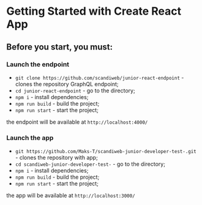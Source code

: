 # Getting Started with Create React App

## Before you start, you must:

### Launch the endpoint

- `git clone https://github.com/scandiweb/junior-react-endpoint` - clones the repository GraphQL endpoint;
- `cd junior-react-endpoint` - go to the directory;
- `npm i` - install dependencies;
- `npm run build` - build the project;
- `npm run start` - start the project;

the endpoint will be available at `http://localhost:4000/`

### Launch the app

- `git https://github.com/Maks-T/scandiweb-junior-developer-test-.git` - clones the repository with app;
- `cd scandiweb-junior-developer-test-` - go to the directory;
- `npm i` - install dependencies;
- `npm run build` - build the project;
- `npm run start` - start the project;

the app will be available at `http://localhost:3000/`
